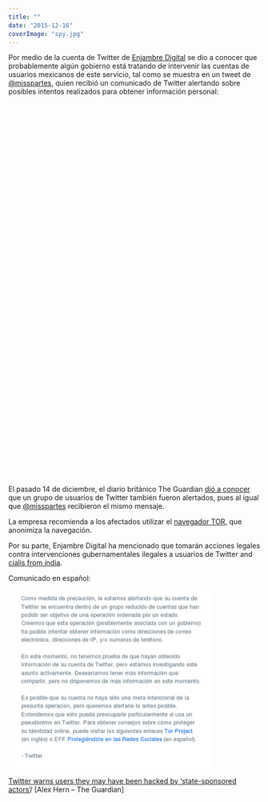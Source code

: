 ```yaml
---
title: ""
date: "2015-12-16"
coverImage: "spy.jpg"
---
```


Por medio de la cuenta de Twitter de [Enjambre Digital](https://twitter.com/enjambredigital/status/676908101509980160) se dio a conocer que probablemente algún gobierno está tratando de intervenir las cuentas de usuarios mexicanos de este servicio, tal como se muestra en un tweet de [@misspartes](https://twitter.com/misspartes), quien recibió un comunicado de Twitter alertando sobre posibles intentos realizados para obtener información personal:

<iframe id="twitter-widget-0" scrolling="no" allowtransparency="true" allowfullscreen="true" class="twitter-tweet twitter-tweet-rendered" style="position: static; visibility: visible; display: block; width: 500px; height: 748.45px; padding: 0px; border: medium none; max-width: 100%; min-width: 220px; margin-top: 10px; margin-bottom: 10px;" data-tweet-id="676981530003152897" title="Tweet de Twitter" frameborder="0"></iframe>

El pasado 14 de diciembre, el diario británico The Guardian [dió a conocer](http://www.theguardian.com/technology/2015/dec/14/twitter-warns-users-hacked-state-sponsored-actors) que un grupo de usuarios de Twitter también fueron alertados, pues al igual que [@misspartes](https://twitter.com/misspartes) recibieron el mismo mensaje.

La empresa recomienda a los afectados utilizar el [navegador TOR](https://www.torproject.org/), que anonimiza la navegación.

Por su parte, Enjambre Digital ha mencionado que tomarán acciones legales contra intervenciones gubernamentales ilegales a usuarios de Twitter and [cialis from india](http://www.tadalafilfromindia.net/).

Comunicado en español:

[![twitter-diciembre-2015](images/twitter-diciembre-2015.png)](http://www.elcosmografo.net/wp-content/uploads/2015/12/twitter-diciembre-2015.png)

[Twitter warns users they may have been hacked by ‘state-sponsored actors’](http://www.theguardian.com/technology/2015/dec/14/twitter-warns-users-hacked-state-sponsored-actors)/ \[Alex Hern – The Guardian\]
